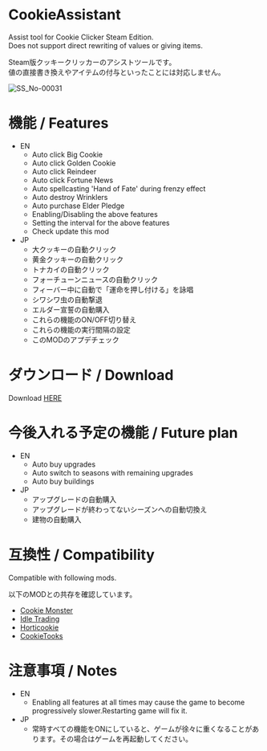 # CookieAssistant
Assist tool for Cookie Clicker Steam Edition.  
Does not support direct rewriting of values or giving items.

Steam版クッキークリッカーのアシストツールです。  
値の直接書き換えやアイテムの付与といったことには対応しません。

![SS_No-00031](https://user-images.githubusercontent.com/5540614/132384942-601b281d-3a45-4bbf-b114-4bbe32c01f62.png)

# 機能 / Features

- EN
  - Auto click Big Cookie
  - Auto click Golden Cookie
  - Auto click Reindeer
  - Auto click Fortune News
  - Auto spellcasting 'Hand of Fate' during frenzy effect
  - Auto destroy Wrinklers
  - Auto purchase Elder Pledge
  - Enabling/Disabling the above features
  - Setting the interval for the above features
  - Check update this mod
- JP
  - 大クッキーの自動クリック
  - 黄金クッキーの自動クリック
  - トナカイの自動クリック
  - フォーチューンニュースの自動クリック
  - フィーバー中に自動で「運命を押し付ける」を詠唱
  - シワシワ虫の自動撃退
  - エルダー宣誓の自動購入
  - これらの機能のON/OFF切り替え
  - これらの機能の実行間隔の設定
  - このMODのアプデチェック

# ダウンロード / Download

Download [HERE](https://github.com/hitsub/CookieAssistant/releases/latest/download/CookieAssistant.zip)

# 今後入れる予定の機能 / Future plan

- EN
  - Auto buy upgrades
  - Auto switch to seasons with remaining upgrades
  - Auto buy buildings
- JP
  - アップグレードの自動購入
  - アップグレードが終わってないシーズンへの自動切換え
  - 建物の自動購入

# 互換性 / Compatibility

Compatible with following mods.

以下のMODとの共存を確認しています。

- [Cookie Monster](https://github.com/CookieMonsterTeam/CookieMonster)
- [Idle Trading](https://klattmose.github.io/CookieClicker/)
- [Horticookie](https://klattmose.github.io/CookieClicker/)
- [CookieTooks](https://github.com/hideki0403/CookieTools/)

# 注意事項 / Notes

- EN
  - Enabling all features at all times may cause the game to become progressively slower.Restarting game will fix it.
- JP
  - 常時すべての機能をONにしていると、ゲームが徐々に重くなることがあります。その場合はゲームを再起動してください。

